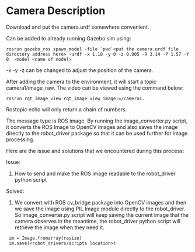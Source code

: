 # Camera Description

Download and put the camera.urdf somewhere convenient. 

Can be added to already running Gazebo sim using:

  ```
  rosrun gazebo_ros spawn_model -file `pwd`<put the camera.urdf file directory address here> -urdf -x 1.18 -y 0 -z 0.905 -R 3.14 -P 1.57 -Y 0  -model <name of model>
  ```
-x -y -z can be changed to adjust the position of the camera.

After adding the camera to the environment, it will start a topic camera1/image_raw. 
The video can be viewed using the command below:

  ```
  rosrun rqt_image_view rqt_image_view image:=/camera1.
  ```

Rostopic echo will only return a chain of numbers. 

The message type is ROS image. By running the image_converter.py script, it converts the ROS Image to OpenCV images and also saves the image directly to the robot_driver package so that it can be used further for image processing. 

Here are the issue and solutions that we encountered during this process:

Issue:
1. How to send and make the ROS image readable to the robot_driver python script

Solved:
1. We convert with ROS cv_bridge package into OpenCV images and then we save the image using PIL Image module directly to the robot_driver. So image_converter.py script will keep saving the current image that the camera observes in the meantime, the robot_driver python script will retrieve the image when they need it. 

  ```
   im = Image.fromarray(resize)
   im.save(<robot_drivers/scripts location>)
  ```
